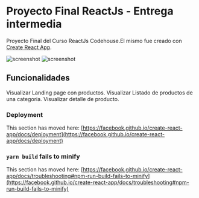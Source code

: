 # Proyecto Final ReactJs - Entrega intermedia

Proyecto Final del Curso ReactJs Codehouse.El mismo fue creado con [Create React App](https://github.com/facebook/create-react-app).

![screenshot](https://github.com/gubedev/coderhouse-ecommerce/docs/home.png)
![screenshot](https://github.com/gubedev/coderhouse-ecommerce/docs/product-detail.png)

## Funcionalidades

Visualizar Landing page con productos.
Visualizar Listado de productos de una categoria.
Visualizar detalle de producto.


### Deployment

This section has moved here: [https://facebook.github.io/create-react-app/docs/deployment](https://facebook.github.io/create-react-app/docs/deployment)

### `yarn build` fails to minify

This section has moved here: [https://facebook.github.io/create-react-app/docs/troubleshooting#npm-run-build-fails-to-minify](https://facebook.github.io/create-react-app/docs/troubleshooting#npm-run-build-fails-to-minify)
